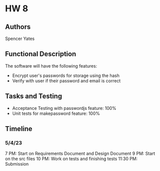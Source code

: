 # HW 8

## Authors

Spencer Yates

## Functional Description

The software will have the following features:

- Encrypt user's passwords for storage using the hash
- Verify with user if their password and email is correct

## Tasks and Testing

- Acceptance Testing with passwordjs feature: 100%
- Unit tests for makepassword feature: 100%

## Timeline

### 5/4/23

7 PM: Start on Requirements Document and Design Document
9 PM: Start on the src files
10 PM: Work on tests and finishing tests
11:30 PM: Submission
